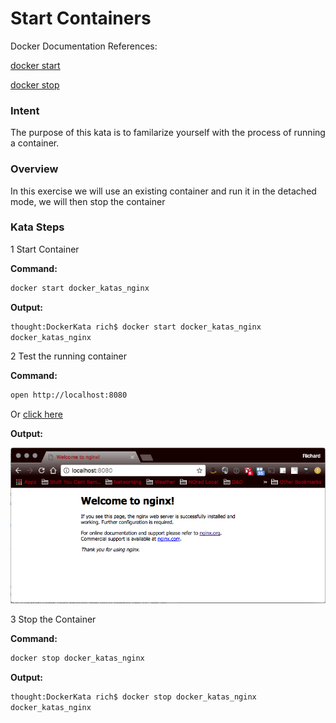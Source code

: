 # Start Containers

Docker Documentation References:

[docker start](https://docs.docker.com/engine/reference/commandline/start/)

[docker stop](https://docs.docker.com/engine/reference/commandline/stop/)

### Intent

The purpose of this kata is to familarize yourself with the process of running a container.

### Overview

In this exercise we will use an existing container and run it in the detached mode, we will then stop the container

### Kata Steps

1 Start Container

**Command:**

```bash
docker start docker_katas_nginx
```

**Output:**

```bash
thought:DockerKata rich$ docker start docker_katas_nginx
docker_katas_nginx
```

2 Test the running container

**Command:**

```bash
open http://localhost:8080
```

Or [click here](http://localhost:8080)

**Output:**

![NGINX Screen Shot](screenshots/image_pull_and_run_kata_nginx_verification.png)

3 Stop the Container

**Command:**

```bash
docker stop docker_katas_nginx
```

**Output:**

```bash
thought:DockerKata rich$ docker stop docker_katas_nginx
docker_katas_nginx
```
